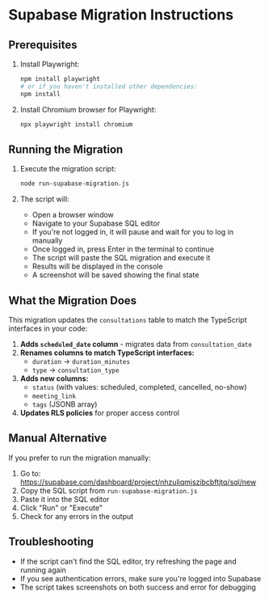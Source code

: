 # Supabase Migration Instructions

## Prerequisites
1. Install Playwright:
   ```bash
   npm install playwright
   # or if you haven't installed other dependencies:
   npm install
   ```

2. Install Chromium browser for Playwright:
   ```bash
   npx playwright install chromium
   ```

## Running the Migration

1. Execute the migration script:
   ```bash
   node run-supabase-migration.js
   ```

2. The script will:
   - Open a browser window
   - Navigate to your Supabase SQL editor
   - If you're not logged in, it will pause and wait for you to log in manually
   - Once logged in, press Enter in the terminal to continue
   - The script will paste the SQL migration and execute it
   - Results will be displayed in the console
   - A screenshot will be saved showing the final state

## What the Migration Does

This migration updates the `consultations` table to match the TypeScript interfaces in your code:

1. **Adds `scheduled_date` column** - migrates data from `consultation_date`
2. **Renames columns to match TypeScript interfaces:**
   - `duration` → `duration_minutes`
   - `type` → `consultation_type`
3. **Adds new columns:**
   - `status` (with values: scheduled, completed, cancelled, no-show)
   - `meeting_link`
   - `tags` (JSONB array)
4. **Updates RLS policies** for proper access control

## Manual Alternative

If you prefer to run the migration manually:

1. Go to: https://supabase.com/dashboard/project/nhzuliqmjszibcbftjtq/sql/new
2. Copy the SQL script from `run-supabase-migration.js`
3. Paste it into the SQL editor
4. Click "Run" or "Execute"
5. Check for any errors in the output

## Troubleshooting

- If the script can't find the SQL editor, try refreshing the page and running again
- If you see authentication errors, make sure you're logged into Supabase
- The script takes screenshots on both success and error for debugging